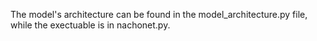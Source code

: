 The model's architecture can be found in the model_architecture.py file, while the exectuable is in nachonet.py.